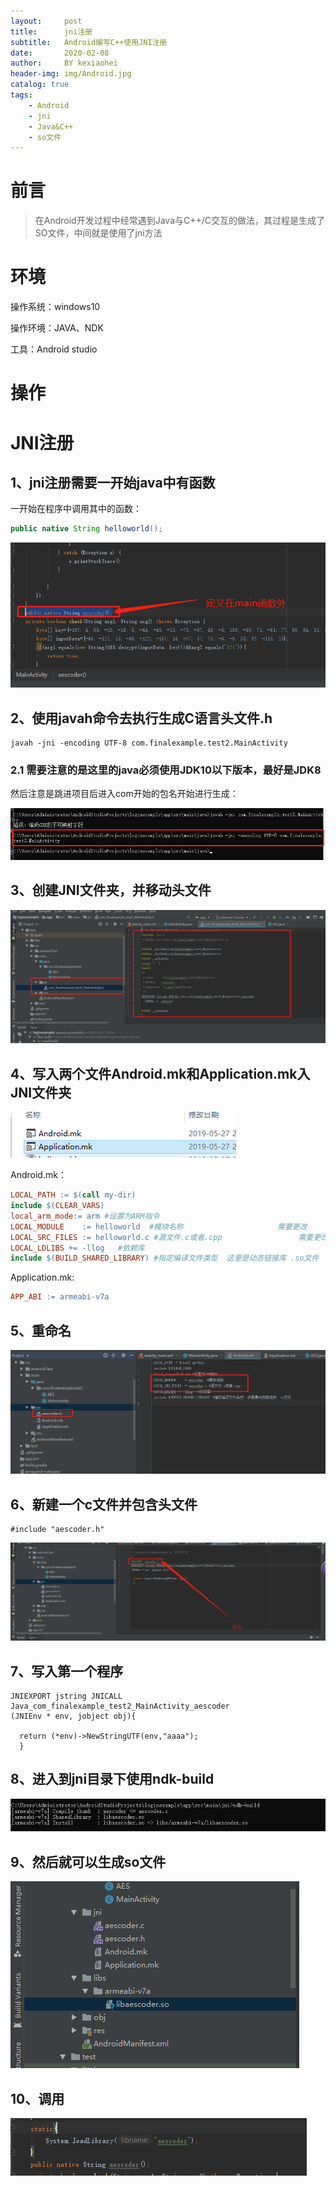 ```yaml
---
layout:     post
title:      jni注册
subtitle:   Android编写C++使用JNI注册
date:       2020-02-08
author:     BY kexiaohei
header-img: img/Android.jpg
catalog: true
tags:
    - Android
    - jni
    - Java&C++
    - so文件
---
```

# 前言

>在Android开发过程中经常遇到Java与C++/C交互的做法，其过程是生成了SO文件，中间就是使用了jni方法

# 环境
操作系统：windows10

操作环境：JAVA、NDK

工具：Android studio

# 操作
# JNI注册

## 1、jni注册需要一开始java中有函数

一开始在程序中调用其中的函数：

```java
public native String helloworld();
```

![image-20200201202623252](img/jni/image-20200201202623252.png)

## 2、使用javah命令去执行生成C语言头文件.h

```
javah -jni -encoding UTF-8 com.finalexample.test2.MainActivity
```

### 	2.1 需要注意的是这里的java必须使用JDK10以下版本，最好是JDK8

然后注意是跳进项目后进入com开始的包名开始进行生成：

![image-20200201203104316](img/jni/image-20200201203104316.png)

## 3、创建JNI文件夹，并移动头文件

![image-20200201203507193](img/jni/image-20200201203507193.png)

## 4、写入两个文件Android.mk和Application.mk入JNI文件夹

![image-20200201203717981](img/jni/image-20200201203717981.png)

Android.mk：

```makefile
LOCAL_PATH := $(call my-dir)  
include $(CLEAR_VARS) 
local_arm_mode:= arm #设置为ARM指令 
LOCAL_MODULE    := helloworld  #模块名称                     需要更改
LOCAL_SRC_FILES := helloworld.c #源文件.c或者.cpp                 需要更改
LOCAL_LDLIBS += -llog   #依赖库  
include $(BUILD_SHARED_LIBRARY) #指定编译文件类型  这里是动态链接库 .so文件
```

Application.mk:

```makefile
APP_ABI := armeabi-v7a
```

## 5、重命名

![image-20200201204500604](img/jni/image-20200201204500604.png)

## 6、新建一个c文件并包含头文件

```
#include "aescoder.h"
```

![image-20200201205720447](img/jni/image-20200201205720447.png)

## 7、写入第一个程序

```
JNIEXPORT jstring JNICALL Java_com_finalexample_test2_MainActivity_aescoder
(JNIEnv * env, jobject obj){

  return (*env)->NewStringUTF(env,"aaaa");
  }
```

## 8、进入到jni目录下使用ndk-build

![image-20200201205913817](img/jni/image-20200201205913817.png)

## 9、然后就可以生成so文件

![image-20200201210023490](img/jni/image-20200201210023490.png)

## 10、调用

![image-20200201210410596](img/jni/image-20200201210410596.png)

